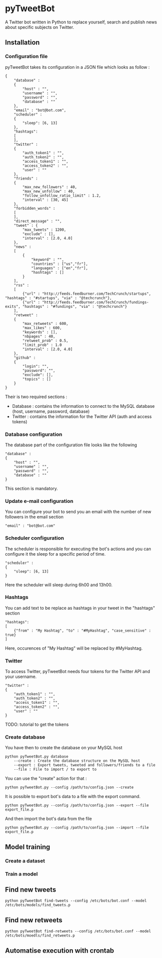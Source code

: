 # pyTweetBot
A Twitter bot written in Python to replace yourself, search and publish news about specific subjects on Twitter.

## Installation

### Configuration file

pyTweetBot takes its configuration in a JSON file which looks as follow :

    {
        "database" :
        {
            "host" : "",
            "username" : "",
            "password" : "",
            "database" : ""
        },
        "email" : "bot@bot.com",
        "scheduler" :
        {
            "sleep": [6, 13]
        },
        "hashtags":
        [
        ],
        "twitter" :
        {
            "auth_token1" : "",
            "auth_token2" : "",
            "access_token1" : "",
            "access_token2" : "",
            "user" : ""
        },
        "friends" :
        {
            "max_new_followers" : 40,
            "max_new_unfollow" : 40,
            "follow_unfollow_ratio_limit" : 1.2,
            "interval" : [30, 45]
        },
        "forbidden_words" :
        [
        ],
        "direct_message" : "",
        "tweet" : {
            "max_tweets" : 1200,
            "exclude" : [],
            "interval" : [2.0, 4.0]
        },
        "news" :
        [
            {
                "keyword" : "",
                "countries" : ["us","fr"],
                "languages" : ["en","fr"],
                "hashtags" : []
            }
        ],
        "rss" :
        [
            {"url" : "http://feeds.feedburner.com/TechCrunch/startups", "hashtags" : "#startups", "via" : "@techcrunch"},
            {"url" : "http://feeds.feedburner.com/TechCrunch/fundings-exits", "hashtags" : "#fundings", "via" : "@techcrunch"}
        ],
        "retweet" :
        {
            "max_retweets" : 600,
            "max_likes" : 600,
            "keywords" : [],
            "nbpages" : 40,
            "retweet_prob" : 0.5,
            "limit_prob" : 1.0
            "interval" : [2.0, 4.0]
        },
        "github" :
        {
            "login": "",
            "password": "",
            "exclude": [],
            "topics" : []
        }
    }

Their is two required sections :
* Database : contains the information to connect to the MySQL database (host, username, password, database)
* Twitter : contains the information for the Twitter API (auth and access tokens)

### Database configuration

The database part of the configuration file looks like the following

    "database" :
    {
        "host" : "",
        "username" : "",
        "password" : "",
        "database" : ""
    }

This section is mandatory.

### Update e-mail configuration

You can configure your bot to send you an email with the number of new followers in the email section

    "email" : "bot@bot.com"

### Scheduler configuration

The scheduler is responsible for executing the bot's actions and you can configure it the sleep for a specific period
of time.

    "scheduler" :
    {
        "sleep": [6, 13]
    }

Here the scheduler will sleep during 6h00 and 13h00.

### Hashtags

You can add text to be replace as hashtags in your tweet in the "hashtags" section

    "hashtags":
    [
        {"from" : "My Hashtag", "to" : "#MyHashtag", "case_sensitive" : true}
    ]

Here, occurences of "My Hashtag" will be replaced by #MyHashtag.

### Twitter

To access Twitter, pyTweetBot needs four tokens for the Twitter API and your username.

    "twitter" :
    {
        "auth_token1" : "",
        "auth_token2" : "",
        "access_token1" : "",
        "access_token2" : "",
        "user" : ""
    }

TODO: tutorial to get the tokens

### Create database

You have then to create the database on your MySQL host

    python pyTweetBot.py database
        --create : Create the database structure on the MySQL host
        --export : Export tweets, tweeted and followers/friends to a file
        --file : File to import / to export to

You can use the "create" action for that :

    python pyTweetBot.py --config /path/to/config.json --create

It is possible to export bot's data to a file with the export command.

    python pyTweetBot.py --config /path/to/config.json --export --file export_file.p

And then import the bot's data from the file

    python pyTweetBot.py --config /path/to/config.json --import --file export_file.p

## Model training

### Create a dataset

### Train a model

## Find new tweets

    python pyTweetBot find-tweets --config /etc/bots/bot.conf --model /etc/bots/models/find_tweets.p

## Find new retweets

    python pyTweetBot find-retweets --config /etc/bots/bot.conf --model /etc/bots/moedls/find_retweets.p

## Automatise execution with crontab
